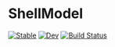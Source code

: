# ShellModel

[![Stable](https://img.shields.io/badge/docs-stable-blue.svg)](https://SotaYoshida.github.io/ShellModel.jl/stable)
[![Dev](https://img.shields.io/badge/docs-dev-blue.svg)](https://SotaYoshida.github.io/ShellModel.jl/dev)
[![Build Status](https://github.com/SotaYoshida/ShellModel.jl/workflows/CI/badge.svg)](https://github.com/SotaYoshida/ShellModel.jl/actions)
